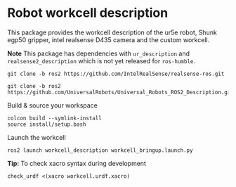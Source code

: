 # Robot workcell description
This package provides the workcell description of the ur5e robot, Shunk egp50 gripper, intel realsense D435 camera and the custom workcell. 

**Note** This package has dependencies with `ur_description` and `realsense2_description` which is not yet released for `ros-humble`. 
````
git clone -b ros2 https://github.com/IntelRealSense/realsense-ros.git
````
````
git clone -b ros2 https://github.com/UniversalRobots/Universal_Robots_ROS2_Description.git
````
Build & source your workspace 
````
colcon build --symlink-install
source install/setup.bash
````
Launch the workcell
````
ros2 launch workcell_description workcell_bringup.launch.py

````
**Tip:**  To check xacro syntax during development
````
check_urdf <(xacro workcell.urdf.xacro)
````